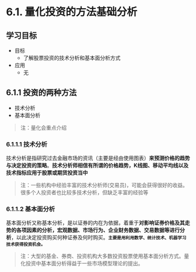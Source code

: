 # 6.1. 量化投资的方法基础分析

学习目标
----

*   目标
    *   了解股票投资的技术分析和基本面分析方式
*   应用
    *   无

6.1.1 投资的两种方法
-------------

*   技术分析
*   基本面分析

> 注：量化会重点介绍

### 6.1.1.1 技术分析

技术分析是指研究过去金融市场的资讯（主要是经由使用图表）**来预测价格的趋势与决定投资的策略**。**技术分析师相信有所谓的价格趋势，K线图、移动平均线以及技术指标应用于股票或期货投资当中**

> 注：一些机构中经验丰富的技术分析师(交易员)，可能会获得很好的收益。很多个人投资者也比较多技术分析，但缺乏丰富的经验等

### 6.1.1.2 基本面分析

基本面分析又称基本分析，是以证券的内在为依据，着重于**对影响证券价格及其走势的各项因素的分析，宏观数据、市场行为、企业财务数据、交易数据等进行分析**，以此决定投资购买何种证券及何时购买。**`主要是用利用数学、统计技术、机器学习技术获得投资机会。`**

> 注：大型的基金、券商、投资机构大多数投资股票使用基本面分析方式。量化投资中基本面分析得益于一些市场模型理论的提出。